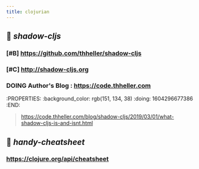 ```yaml
---
title: clojurian
---
```


## 🐼 *shadow-cljs*
### [#B] https://github.com/thheller/shadow-cljs
### [#C] http://shadow-cljs.org
### DOING Author's Blog : https://code.thheller.com
:PROPERTIES:
:background_color: rgb(151, 134, 38)
:doing: 1604296677386
:END:
> https://code.thheller.com/blog/shadow-cljs/2019/03/01/what-shadow-cljs-is-and-isnt.html
## 🐸  *handy-cheatsheet*
### https://clojure.org/api/cheatsheet
